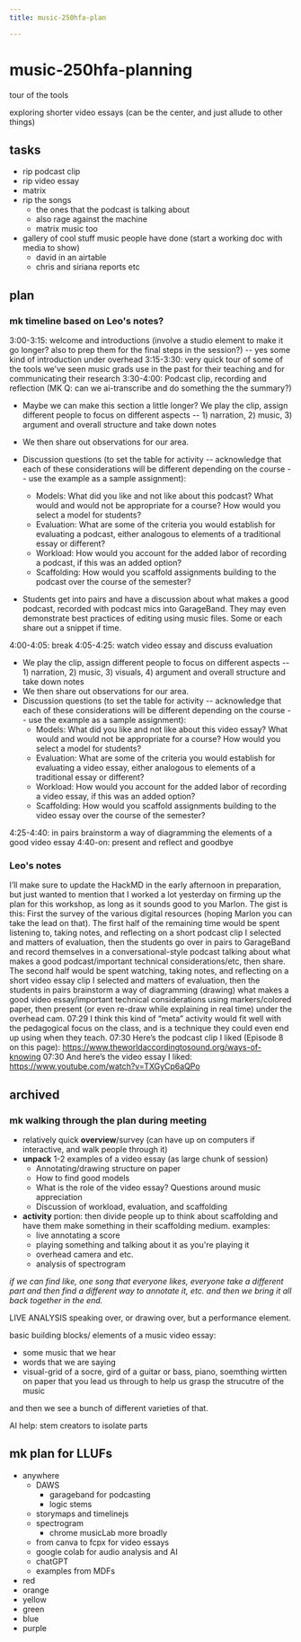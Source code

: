 ```yaml
---
title: music-250hfa-plan

---
```


# music-250hfa-planning

tour of the tools

exploring shorter video essays (can be the center, and just allude to other things)


## tasks
* rip podcast clip
* rip video essay
* matrix
* rip the songs
    * the ones that the podcast is talking about
    * also rage against the machine
    * matrix music too
* gallery of cool stuff music people have done (start a working doc with media to show)
    * david in an airtable
    * chris and siriana reports etc

## plan

### mk timeline based on Leo's notes?

3:00-3:15: welcome and introductions (involve a studio element to make it go longer? also to prep them for the final steps in the session?) -- yes some kind of introduction under overhead
3:15-3:30: very quick tour of some of the tools we've seen music grads use in the past for their teaching and for communicating their research
3:30-4:00: Podcast clip, recording and reflection (MK Q: can we ai-transcribe and do something the the summary?)
*   Maybe we can make this section a little longer? We play the clip, assign different people to focus on different aspects -- 1) narration, 2) music, 3) argument and overall structure and take down notes
*   We then share out observations for our area. 
*   Discussion questions (to set the table for activity -- acknowledge that each of these considerations will be different depending on the course -- use the example as a sample assignment):
    *   Models: What did you like and not like about this podcast? What would and would not be appropriate for a course? How would you select a model for students?
    *   Evaluation: What are some of the criteria you would establish for evaluating a podcast, either analogous to elements of a traditional essay or different?
    *   Workload: How would you account for the added labor of recording a podcast, if this was an added option?
    *   Scaffolding: How would you scaffold assignments building to the podcast over the course of the semester?

* Students get into pairs and have a discussion about what makes a good podcast, recorded with podcast mics into GarageBand. They may even demonstrate best practices of editing using music files. Some or each share out a snippet if time.

4:00-4:05: break
4:05-4:25: watch video essay and discuss evaluation

* We play the clip, assign different people to focus on different aspects -- 1) narration, 2) music, 3) visuals, 4) argument and overall structure and take down notes
*   We then share out observations for our area. 
*   Discussion questions (to set the table for activity -- acknowledge that each of these considerations will be different depending on the course -- use the example as a sample assignment):
    *   Models: What did you like and not like about this video essay? What would and would not be appropriate for a course? How would you select a model for students?
    *   Evaluation: What are some of the criteria you would establish for evaluating a video essay, either analogous to elements of a traditional essay or different?
    *   Workload: How would you account for the added labor of recording a video essay, if this was an added option?
    *    Scaffolding: How would you scaffold assignments building to the video essay over the course of the semester?


4:25-4:40: in pairs brainstorm a way of diagramming the elements of a good video essay
4:40-on: present and reflect and goodbye


### Leo's notes

I’ll make sure to update the HackMD in the early afternoon in preparation, but just wanted to mention that I worked a lot yesterday on firming up the plan for this workshop, as long as it sounds good to you Marlon. The gist is this: First the survey of the various digital resources (hoping Marlon you can take the lead on that). The first half of the remaining time would be spent listening to, taking notes, and reflecting on a short podcast clip I selected and matters of evaluation, then the students go over in pairs to GarageBand and record themselves in a conversational-style podcast talking about what makes a good podcast/important technical considerations/etc, then share. The second half would be spent watching, taking notes, and reflecting on a short video essay clip I selected and matters of evaluation, then the students in pairs brainstorm a way of diagramming (drawing) what makes a good video essay/important technical considerations using markers/colored paper,  then present (or even re-draw while explaining in real time) under the overhead cam.
07:29
I think this kind of “meta” activity would fit well with the pedagogical focus on the class, and is a technique they could even end up using when they teach.
07:30
Here’s the podcast clip I liked (Episode 8 on this page): https://www.theworldaccordingtosound.org/ways-of-knowing
07:30
And here’s the video essay I liked: https://www.youtube.com/watch?v=TXGyCp6aQPo




## archived

### mk walking through the plan during meeting

* relatively quick **overview**/survey (can have up on computers if interactive, and walk people through it)
* **unpack** 1-2 examples of a video essay (as large chunk of session)
    * Annotating/drawing structure on paper
    * How to find good models
    * What is the role of the video essay? Questions around music appreciation
    * Discussion of workload, evaluation, and scaffolding
* **activity** portion: then divide people up to think about scaffolding and have them make something in their scaffolding medium. examples:
    * live annotating a score
    * playing something and talking about it as you're playing it
    * overhead camera and etc.
    * analysis of spectrogram

*if we can find like, one song that everyone likes, everyone take a different part and then find a different way to annotate it, etc. and then we bring it all back together in the end.*

LIVE ANALYSIS
speaking over, or drawing over, but a performance element.

basic building blocks/ elements of a music video essay:
* some music that we hear
* words that we are saying
* visual-grid of a socre, gird of a guitar or bass, piano, soemthing wirtten on paper that you lead us through to help us grasp the strucutre of the music

and then we see a bunch of different varieties of that.


AI help:
stem creators to isolate parts


## mk plan for LLUFs

- anywhere
    - DAWS
        - garageband for podcasting
        - logic stems
    - storymaps and timelinejs
    - spectrogram
        - chrome musicLab more broadly
    - from canva to fcpx for video essays
    - google colab for audio analysis and AI
    - chatGPT
    - examples from MDFs
- red
- orange
- yellow
- green
- blue
- purple
